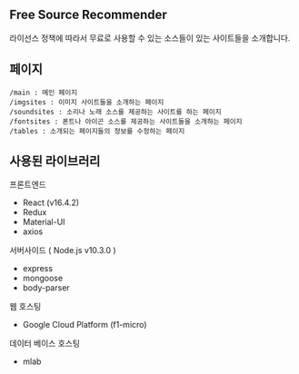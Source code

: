 ## Free Source Recommender

라이선스 정책에 따라서 무료로 사용할 수 있는 소스들이 있는 사이트들을 소개합니다.

## 페이지
```
/main : 메인 페이지
/imgsites : 이미지 사이트들을 소개하는 페이지
/soundsites : 소리나 노래 소스를 제공하는 사이트를 하는 페이지
/fontsites : 폰트나 아이곤 소스를 제공하는 사이트들을 소개하는 페이지
/tables : 소개되는 페이지들의 정보를 수정하는 페이지
```

## 사용된 라이브러리

프론트엔드
* React (v16.4.2)
* Redux 
* Material-UI
* axios

서버사이드 ( Node.js v10.3.0 )
* express
* mongoose
* body-parser

웹 호스팅
* Google Cloud Platform (f1-micro)

데이터 베이스 호스팅
* mlab